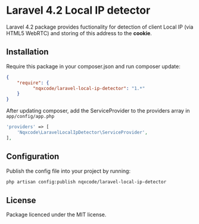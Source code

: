 Laravel 4.2 Local IP detector
==============

Laravel 4.2 package provides fuctionality for detection of client Local IP (via HTML5 WebRTC) and storing of this address to the **cookie**.

## Installation

Require this package in your composer.json and run composer update:

```json
{
	"require": {
          "nqxcode/laravel-local-ip-detector": "1.*"
	}
}
```

After updating composer, add the ServiceProvider to the providers array in `app/config/app.php`

```php
'providers' => [
	'Nqxcode\LaravelLocalIpDetector\ServiceProvider',
],
```

## Configuration 

Publish the config file into your project by running:

```bash
php artisan config:publish nqxcode/laravel-local-ip-detector
```
##
## License
Package licenced under the MIT license.
